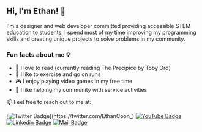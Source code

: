 ## **Hi, I'm Ethan!** :wave: 

I'm a designer and web developer committed providing accessible STEM education to students. I spend most of my time improving my programming skills and creating unique projects to solve problems in my community.

### Fun facts about me :bulb:
- :closed_book: I love to read (currently reading The Precipice by Toby Ord)
- :running: I like to exercise and go on runs
- :video_game: I enjoy playing video games in my free time
- :deciduous_tree: I like helping my community with service activities


:mailbox: Feel free to reach out to me at:

[![Twitter Badge](https://img.shields.io/badge/-@EthanCoon__-1ca0f1?style=flat&labelColor=1ca0f1&logo=twitter&logoColor=white&link=https://twitter.com/EthanCoon_)](https://twitter.com/EthanCoon_) 
[![YouTube Badge](https://img.shields.io/badge/-InfiniCode-e74c3c?style=flat&labelColor=e74c3c&logo=youtube&logoColor=white)](https://www.youtube.com/channel/UCgIgzEbEXVtu7RJ2UrQsOPA)
[![Linkedin Badge](https://img.shields.io/badge/-Ethan_Coon-0e76a8?style=flat&labelColor=0e76a8&logo=linkedin&logoColor=white)](https://www.linkedin.com/in/ethan-coon-569357240/) 
[![Mail Badge](https://img.shields.io/badge/-eethanccoon@gmail.com-c0392b?style=flat&labelColor=c0392b&logo=gmail&logoColor=white)](mailto:eethanccoon@gmail.com)